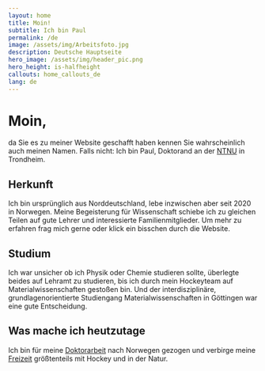 ```yaml
---
layout: home
title: Moin!
subtitle: Ich bin Paul
permalink: /de
image: /assets/img/Arbeitsfoto.jpg
description: Deutsche Hauptseite
hero_image: /assets/img/header_pic.png
hero_height: is-halfheight
callouts: home_callouts_de
lang: de
---
```

# Moin, 
da Sie es zu meiner Website geschafft haben kennen Sie wahrscheinlich auch meinen Namen. 
Falls nicht: Ich bin Paul, Doktorand an der [NTNU](https://www.ntnu.edu/employees/paul.j.r.von.dohren) in Trondheim.

## Herkunft

Ich bin ursprünglich aus Norddeutschland, lebe inzwischen aber seit 2020 in Norwegen. 
Meine Begeisterung für Wissenschaft schiebe ich zu gleichen Teilen auf gute Lehrer und interessierte Familienmitglieder. 
Um mehr zu erfahren frag mich gerne oder klick ein bisschen durch die Website. 

## Studium

Ich war unsicher ob ich Physik oder Chemie studieren sollte, überlegte beides auf Lehramt zu studieren, bis ich durch mein Hockeyteam auf Materialwissenschaften gestoßen bin. 
Und der interdisziplinäre, grundlagenorientierte Studiengang Materialwissenschaften in Göttingen war eine gute Entscheidung.

## Was mache ich heutzutage

Ich bin für meine [Doktorarbeit](/research/de) nach Norwegen gezogen und verbirge meine [Freizeit](/freetime/de) größtenteils mit Hockey und in der Natur.